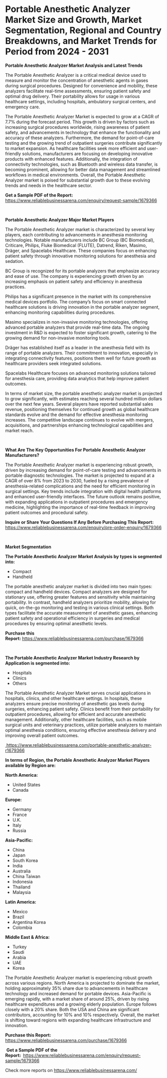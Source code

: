 <p><h1>Portable Anesthetic Analyzer Market Size and Growth, Market Segmentation, Regional and Country Breakdowns, and Market Trends for Period from 2024 -  2031</h1></p><p><strong>Portable Anesthetic Analyzer Market Analysis and Latest Trends</strong></p>
<p><p>The Portable Anesthetic Analyzer is a critical medical device used to measure and monitor the concentration of anesthetic agents in gases during surgical procedures. Designed for convenience and mobility, these analyzers facilitate real-time assessments, ensuring patient safety and optimal drug delivery. Their portability allows for usage in various healthcare settings, including hospitals, ambulatory surgical centers, and emergency care.</p><p>The Portable Anesthetic Analyzer Market is expected to grow at a CAGR of 7.7% during the forecast period. This growth is driven by factors such as increasing surgical procedures worldwide, rising awareness of patient safety, and advancements in technology that enhance the functionality and accuracy of these analyzers. Furthermore, the demand for point-of-care testing and the growing trend of outpatient surgeries contribute significantly to market expansion. As healthcare facilities seek more efficient and user-friendly solutions, manufacturers are focusing on developing innovative products with enhanced features. Additionally, the integration of connectivity technologies, such as Bluetooth and wireless data transfer, is becoming prominent, allowing for better data management and streamlined workflows in medical environments. Overall, the Portable Anesthetic Analyzer market is poised for substantial growth due to these evolving trends and needs in the healthcare sector.</p></p>
<p><strong>Get a Sample PDF of the Report:&nbsp;</strong> <a href="https://www.reliablebusinessarena.com/enquiry/request-sample/1679366?utm_campaign=1948&utm_medium=2&utm_source=Github&utm_content=ia&utm_term=28122024&utm_id=portable-anesthetic-analyzer">https://www.reliablebusinessarena.com/enquiry/request-sample/1679366</a></p>
<p>&nbsp;</p>
<p><strong>Portable Anesthetic Analyzer Major Market Players</strong></p>
<p><p>The Portable Anesthetic Analyzer market is characterized by several key players, each contributing to advancements in anesthesia monitoring technologies. Notable manufacturers include BC Group (BC Biomedical), Criticare, Philips, Fluke Biomedical (FLUTE), Datrend, Riken, Masimo, Dräger, and Spacelabs Healthcare. These companies focus on enhancing patient safety through innovative monitoring solutions for anesthesia and sedation.</p><p>BC Group is recognized for its portable analyzers that emphasize accuracy and ease of use. The company is experiencing growth driven by an increasing emphasis on patient safety and efficiency in anesthesia practices.</p><p>Philips has a significant presence in the market with its comprehensive medical devices portfolio. The company’s focus on smart connected healthcare solutions is driving innovation in the portable analyzer segment, enhancing monitoring capabilities during procedures.</p><p>Masimo specializes in non-invasive monitoring technologies, offering advanced portable analyzers that provide real-time data. The ongoing investment in R&D is expected to foster significant growth, catering to the growing demand for non-invasive monitoring tools.</p><p>Dräger has established itself as a leader in the anesthesia field with its range of portable analyzers. Their commitment to innovation, especially in integrating connectivity features, positions them well for future growth as healthcare providers seek integrated solutions.</p><p>Spacelabs Healthcare focuses on advanced monitoring solutions tailored for anesthesia care, providing data analytics that help improve patient outcomes.</p><p>In terms of market size, the portable anesthetic analyzer market is projected to grow significantly, with estimates reaching several hundred million dollars over the next few years. Several players have reported substantial sales revenue, positioning themselves for continued growth as global healthcare standards evolve and the demand for effective anesthesia monitoring increases. The competitive landscape continues to evolve with mergers, acquisitions, and partnerships enhancing technological capabilities and market reach.</p></p>
<p>&nbsp;</p>
<p><strong>What Are The Key Opportunities For Portable Anesthetic Analyzer Manufacturers?</strong></p>
<p><p>The Portable Anesthetic Analyzer market is experiencing robust growth, driven by increasing demand for point-of-care testing and advancements in portable diagnostic technologies. The market is projected to expand at a CAGR of over 8% from 2023 to 2030, fueled by a rising prevalence of anesthesia-related complications and the need for efficient monitoring in surgical settings. Key trends include integration with digital health platforms and enhanced user-friendly interfaces. The future outlook remains positive, with expanding applications in outpatient procedures and emergency medicine, highlighting the importance of real-time feedback in improving patient outcomes and procedural safety.</p></p>
<p><strong>Inquire or Share Your Questions If Any Before Purchasing This Report:</strong> <a href="https://www.reliablebusinessarena.com/enquiry/pre-order-enquiry/1679366?utm_campaign=1948&utm_medium=2&utm_source=Github&utm_content=ia&utm_term=28122024&utm_id=portable-anesthetic-analyzer">https://www.reliablebusinessarena.com/enquiry/pre-order-enquiry/1679366</a></p>
<p>&nbsp;</p>
<p><strong>Market Segmentation</strong></p>
<p><strong>The Portable Anesthetic Analyzer Market Analysis by types is segmented into:</strong></p>
<p><ul><li>Compact</li><li>Handheld</li></ul></p>
<p><p>The portable anesthetic analyzer market is divided into two main types: compact and handheld devices. Compact analyzers are designed for stationary use, offering greater features and sensitivity while maintaining portability. In contrast, handheld analyzers prioritize mobility, allowing for quick, on-the-go monitoring and testing in various clinical settings. Both types facilitate the accurate measurement of anesthetic gases, enhancing patient safety and operational efficiency in surgeries and medical procedures by ensuring optimal anesthetic levels.</p></p>
<p><strong>Purchase this Report:&nbsp;</strong><a href="https://www.reliablebusinessarena.com/purchase/1679366?utm_campaign=1948&utm_medium=2&utm_source=Github&utm_content=ia&utm_term=28122024&utm_id=portable-anesthetic-analyzer">https://www.reliablebusinessarena.com/purchase/1679366</a></p>
<p>&nbsp;</p>
<p><strong>The Portable Anesthetic Analyzer Market Industry Research by Application is segmented into:</strong></p>
<p><ul><li>Hospitals</li><li>Clinics</li><li>Others</li></ul></p>
<p><p>The Portable Anesthetic Analyzer Market serves crucial applications in hospitals, clinics, and other healthcare settings. In hospitals, these analyzers ensure precise monitoring of anesthetic gas levels during surgeries, enhancing patient safety. Clinics benefit from their portability for outpatient procedures, allowing for efficient and accurate anesthetic management. Additionally, other healthcare facilities, such as mobile surgical units and veterinary practices, utilize portable analyzers to maintain optimal anesthesia conditions, ensuring effective anesthesia delivery and improving overall patient outcomes.</p></p>
<p><a href="https://www.reliablebusinessarena.com/portable-anesthetic-analyzer-r1679366?utm_campaign=1948&utm_medium=2&utm_source=Github&utm_content=ia&utm_term=28122024&utm_id=portable-anesthetic-analyzer">&nbsp;https://www.reliablebusinessarena.com/portable-anesthetic-analyzer-r1679366</a></p>
<p><strong>In terms of Region, the Portable Anesthetic Analyzer Market Players available by Region are:</strong></p>
<p>
    <p> <strong> North America: </strong>
        <ul>
            <li>United States</li>
            <li>Canada</li>
        </ul>
        </p> 
    <p> <strong> Europe: </strong>
        <ul>
            <li>Germany</li>
            <li>France</li>
            <li>U.K.</li>
            <li>Italy</li>
            <li>Russia</li>
        </ul>
        </p> 
    <p> <strong> Asia-Pacific: </strong>
        <ul>
            <li>China</li>
            <li>Japan</li>
            <li>South Korea</li>
            <li>India</li>
            <li>Australia</li>
            <li>China Taiwan</li>
            <li>Indonesia</li>
            <li>Thailand</li>
            <li>Malaysia</li>
        </ul>
        </p> 
    <p> <strong> Latin America: </strong>
        <ul>
            <li>Mexico</li>
            <li>Brazil</li>
            <li>Argentina Korea</li>
            <li>Colombia</li>
        </ul>
        </p> 
    <p> <strong> Middle East & Africa: </strong>
        <ul>
            <li>Turkey</li>
            <li>Saudi</li>
            <li>Arabia</li>
            <li>UAE</li>
            <li>Korea</li>
        </ul>
    </p>
    </p>
<p><p>The Portable Anesthetic Analyzer market is experiencing robust growth across various regions. North America is projected to dominate the market, holding approximately 35% share due to advancements in healthcare technology and increased demand for portable devices. Asia-Pacific is emerging rapidly, with a market share of around 25%, driven by rising healthcare expenditures and a growing elderly population. Europe follows closely with a 20% share. Both the USA and China are significant contributors, accounting for 10% and 10% respectively. Overall, the market is shifting toward regions with expanding healthcare infrastructure and innovation.</p></p>
<p><strong>Purchase this Report: </strong><a href="https://www.reliablebusinessarena.com/purchase/1679366?utm_campaign=1948&utm_medium=2&utm_source=Github&utm_content=ia&utm_term=28122024&utm_id=portable-anesthetic-analyzer">https://www.reliablebusinessarena.com/purchase/1679366</a></p>
<p>&nbsp;<strong>Get a Sample PDF of the Report:&nbsp;&nbsp;</strong><a href="https://www.reliablebusinessarena.com/enquiry/request-sample/1679366?utm_campaign=1948&utm_medium=2&utm_source=Github&utm_content=ia&utm_term=28122024&utm_id=portable-anesthetic-analyzer">https://www.reliablebusinessarena.com/enquiry/request-sample/1679366</a></p>
<p><strong></strong></p>
<p>Check more reports on <a href="https://www.reliablebusinessarena.com/?utm_campaign=1948&utm_medium=2&utm_source=Github&utm_content=ia&utm_term=28122024&utm_id=portable-anesthetic-analyzer">https://www.reliablebusinessarena.com/</a></p>